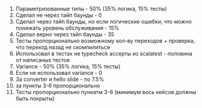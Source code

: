 1. Параметризованные типы - 50% (35% логика, 15% тесты)
  1. Сделал не через тайп баунды - 0
  2. Сделал через тайп баунды, но если логические ошибки, что можно понижать уровень обслуживания - 15%
  3. Сделал верно через тайп баунды - 35
  4. Тесты пропорционально возможному кол-ву переходов + проверка, что переход назад не скомпилиться
  5. Использовал в тестах не typecheck ассерты из scalatest - половина от написаных тестов
1. Variance - 50% (35% логика, 15% тесты)
  1. Если не использовал variance - 0
  2. За converter и hello slide - по 7.5%
  3. за пункты 3-6 пропорционально
  4. Тесты пропорционально пункатм 3-6 (минимум вось кейсов должны быть покрыты)

